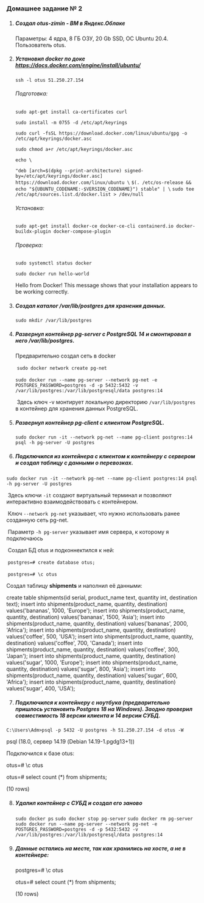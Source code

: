 ### Домашнее задание № 2

1. ##### Создал otus-zimin - ВМ в Яндекс.Облаке

   Параметры: 4 ядра, 8 ГБ ОЗУ, 20 Gb SSD, ОС Ubuntu 20.4. Пользователь otus. 

2. ##### Установил docker по доке https://docs.docker.com/engine/install/ubuntu/

   `ssh -l otus 51.250.27.154`

   ###### Подготовка:

   `sudo apt-get install ca-certificates curl`

   `sudo install -m 0755 -d /etc/apt/keyrings`

   `sudo curl -fsSL https://download.docker.com/linux/ubuntu/gpg -o /etc/apt/keyrings/docker.asc`

   `sudo chmod a+r /etc/apt/keyrings/docker.asc`

   `echo \`

   `"deb [arch=$(dpkg --print-architecture) signed-by=/etc/apt/keyrings/docker.asc] https://download.docker.com/linux/ubuntu \`
   `$(. /etc/os-release && echo "${UBUNTU_CODENAME:-$VERSION_CODENAME}") stable" | \`
   `sudo tee /etc/apt/sources.list.d/docker.list > /dev/null`

   ###### Установка:

   `sudo apt-get install docker-ce docker-ce-cli containerd.io docker-buildx-plugin docker-compose-plugin`

   ###### Проверка:

   `sudo systemctl status docker`

   `sudo docker run hello-world`

   Hello from Docker! This message shows that your installation appears to be working correctly.

3. ##### Создал каталог /var/lib/postgres для хранения данных.

   `sudo mkdir /var/lib/postgres`

4. ##### Развернул контейнер pg-server с PostgreSQL 14 и смонтировал в него /var/lib/postgres.

   Предварительно создал сеть в docker

   ​	`sudo docker network create pg-net`

   ​	`sudo docker run --name pg-server --network pg-net -e POSTGRES_PASSWORD=postgres -d -p 5432:5432 -v /var/lib/postgres:/var/lib/postgresql/data postgres:14`

   ​	Здесь ключ -v монтирует локальную директорию `/var/lib/postgres` в контейнер для хранения данных PostgreSQL.

5. ##### Развернул контейнер pg-client с клиентом PostgreSQL.

   `sudo docker run -it --network pg-net --name pg-client postgres:14 psql -h pg-server -U postgres`

6. ##### Подключился из контейнера с клиентом к контейнеру с сервером и создал таблицу с данными о перевозках.

​	`sudo docker run -it --network pg-net --name pg-client postgres:14 psql -h pg-server -U postgres`

​	Здесь ключи `-it` создают виртуальный терминал и позволяют интерактивно взаимодействовать с контейнером.

​	Ключ `--network pg-net` указывает, что нужно использовать ранее созданную сеть pg-net.

​	Параметр `-h pg-server` указывает имя сервера, к которому я подключаюсь

​	Создал БД otus и подконнектился к ней:

​	`postgres=# create database otus;`

​	`postgres=# \c otus`

Создал таблицу **shipments** и наполнил её данными:

create table shipments(id serial, product_name text, quantity int, destination text);
insert into shipments(product_name, quantity, destination) values('bananas', 1000, 'Europe');
insert into shipments(product_name, quantity, destination) values('bananas', 1500, 'Asia');
insert into shipments(product_name, quantity, destination) values('bananas', 2000, 'Africa');
insert into shipments(product_name, quantity, destination) values('coffee', 500, 'USA');
insert into shipments(product_name, quantity, destination) values('coffee', 700, 'Canada');
insert into shipments(product_name, quantity, destination) values('coffee', 300, 'Japan');
insert into shipments(product_name, quantity, destination) values('sugar', 1000, 'Europe');
insert into shipments(product_name, quantity, destination) values('sugar', 800, 'Asia');
insert into shipments(product_name, quantity, destination) values('sugar', 600, 'Africa');
insert into shipments(product_name, quantity, destination) values('sugar', 400, 'USA');

7. ##### Подключился к контейнеру с ноутбука (предварительно пришлось установить Postgres 18 на Windows). Заодно проверил совместимость 18 версии клиента и 14 версии СУБД.

`C:\Users\Adm>psql -p 5432 -U postgres -h 51.250.27.154 -d otus -W`

psql (18.0, сервер 14.19 (Debian 14.19-1.pgdg13+1))

Подключился к базе otus:

otus=# \c otus

otus=# select count (*) from shipments;

(10 rows)

8. ##### Удалил контейнер с СУБД и создал его заново

   `sudo docker ps`
   `sudo docker stop pg-server`
   `sudo docker rm pg-server`
   `sudo docker run --name pg-server --network pg-net -e POSTGRES_PASSWORD=postgres -d -p 5432:5432 -v /var/lib/postgres:/var/lib/postgresql/data postgres:14`

9. ##### Данные остались на месте, так как хранились на хосте, а не в контейнере:

   postgres=# \c otus

   otus=# select count (*) from shipments;

   (10 rows)

   

